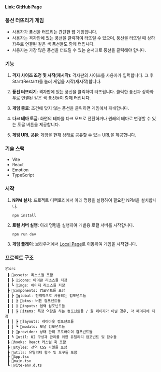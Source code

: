 #### Link: [GitHub Page](https://song127.github.io/Balloon_Pop_Game/)

### 풍선 터뜨리기 게임

- 사용자가 풍선을 터뜨리는 간단한 웹 게임입니다.
- 사용자는 격자판에 있는 풍선을 클릭하여 터뜨릴 수 있으며, 풍선을 터뜨릴 때 상하좌우로 연결된 같은 색 풍선들도 함께 터집니다.
- 사용자는 가장 많은 풍선을 터뜨릴 수 있는 순서대로 풍선을 클릭해야 합니다.

### 기능

1. **격자 사이즈 조정 및 시작(재시작)**: 격자판의 사이즈를 사용자가 입력합니다. 그 후 Start(Restart)를 눌러 게임을 시작(재시작)합니다.

2. **풍선 터뜨리기**: 격자판에 있는 풍선을 클릭하여 터뜨립니다. 클릭한 풍선과 상하좌우로 연결된 같은 색 풍선들이 함께 터집니다.

3. **게임 종료**: 조건에 맞지 않는 풍선을 클릭하면 게임에서 패배합니다.

4. **다크 테마 토글**: 화면의 테마를 다크 모드로 전환하거나 원래의 테마로 변경할 수 있는 토글 버튼을 제공합니다.

5. **게임 URL 공유**: 게임을 현재 상태로 공유할 수 있는 URL을 제공합니다.

### 기술 스택

- Vite
- React
- Emotion
- TypeScript

### 시작

1. **NPM 설치**: 프로젝트 디렉토리에서 아래 명령을 실행하여 필요한 NPM을 설치합니다.
   ```
   npm install
   ```

2. **로컬 서버 실행**: 아래 명령을 실행하여 개발용 로컬 서버를 시작합니다.
   ```
   npm run dev
   ```

3. **게임 플레이**: 브라우저에서 [Local Page](http://localhost:5173/)로 이동하여 게임을 시작합니다.

### 프로젝트 구조

```
📦src
 ┣ 📂assets: 리소스들 포함
 ┃ ┣ 📂icons: 아이콘 리소스들 저장
 ┃ ┗ 📂imgs: 이미지 리소스들 저장
 ┣ 📂components: 컴포넌트들 포함
 ┃ ┣ 📂global: 전역적으로 사용되는 컴포넌트들
 ┃ ┃ ┣ 📂btns: 버튼 컴포넌트들
 ┃ ┃ ┣ 📂inputs: 입력 컴포넌트들
 ┃ ┃ ┣ 📂items: 특정 역할을 하는 컴포넌트들 / 원 페이지가 아닐 경우, 각 페이지에 저장
 ┃ ┃ ┣ 📂layouts: 레이아웃 컴포넌트들
 ┃ ┃ ┗ 📂modals: 모달 컴포넌트들
 ┃ ┣ 📂provider: 상태 관리 프로바이더 컴포넌트들
 ┃ ┗ 📂util: UI 구성과 관리를 위한 유틸리티 컴포넌트 및 함수들
 ┣ 📂hooks: React 커스텀 훅 포함
 ┣ 📂styles: 전역 CSS 파일들 포함
 ┣ 📂utils: 유틸리티 함수 및 도구들 포함
 ┣ 📜App.tsx
 ┣ 📜main.tsx
 ┗ 📜vite-env.d.ts
```